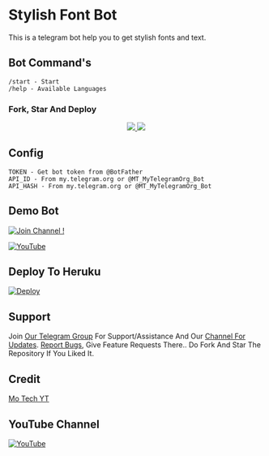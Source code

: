 # Stylish Font Bot 
This is a telegram bot help you to get stylish fonts and text.

## Bot Command's
```
/start - Start
/help - Available Languages
```
### Fork, Star And Deploy 
</a>
</p>
<p align="center">
  <a href="https://github.com/PR0FESS0R-99/Stylish-Text/stargazers">
    <img src="https://img.shields.io/github/stars/PR0FESS0R-99/Stylish-Text?style=social">

  </a>
  
  <a href="https://github.com/PR0FESS0R-99/Stylish-Text/fork">
    <img src="https://img.shields.io/github/forks/PR0FESS0R-99/Stylish-Text?label=Fork&style=social">

  </a>  
</p>

## Config
```
TOKEN - Get bot token from @BotFather
API_ID - From my.telegram.org or @MT_MyTelegramOrg_Bot
API_HASH - From my.telegram.org or @MT_MyTelegramOrg_Bot
```
## Demo Bot

[![Join Channel !](https://badgen.net/badge/🤖%20Demo%20/Bot/Black)](https://telegram.dog/MT_StylishText_BOt)

[![YouTube](https://badgen.net/badge/How%20To%20Use%3F/🤖/yellow?icon=youtube)](https://youtu.be/9b9uWNyuk9M)

## Deploy To Heruku

[![Deploy](https://www.herokucdn.com/deploy/button.svg)](https://heroku.com/deploy)

## Support

Join [Our Telegram Group](https://telegram.dog/Mo_Tech_Group) For Support/Assistance And Our [Channel For Updates](https://telegram.dog/Mo_Tech_YT).
[Report Bugs](https://telegram.dog/Mo_Tech_Group), Give Feature Requests There..
Do Fork And Star The Repository If You Liked It.

## Credit

[Mo Tech YT](https://youtube.com/channel/UCmGBpXoM-OEm-FacOccVKgQ)

## YouTube Channel

[![YouTube](https://badgen.net/badge/Subscribe%20My%20YouTube%3F/Channel/yellow?icon=youtube)](https://youtube.com/channel/UCmGBpXoM-OEm-FacOccVKgQ)
